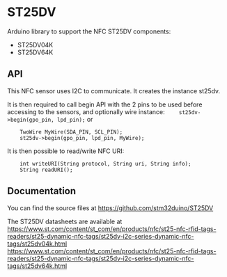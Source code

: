 # ST25DV
Arduino library to support the NFC ST25DV components:
 * ST25DV04K
 * ST25DV64K

## API

This NFC sensor uses I2C to communicate.
It creates the instance st25dv.

It is then required to call begin API with the 2 pins to be used before accessing to the sensors, and optionally wire instance:
    `    st25dv->begin(gpo_pin, lpd_pin);`
or
```
    TwoWire MyWire(SDA_PIN, SCL_PIN);
    st25dv->begin(gpo_pin, lpd_pin, MyWire);
```


It is then possible to read/write NFC URI:

```
    int writeURI(String protocol, String uri, String info);
    String readURI();
```


## Documentation

You can find the source files at
https://github.com/stm32duino/ST25DV

The ST25DV datasheets are available at
https://www.st.com/content/st_com/en/products/nfc/st25-nfc-rfid-tags-readers/st25-dynamic-nfc-tags/st25dv-i2c-series-dynamic-nfc-tags/st25dv04k.html
https://www.st.com/content/st_com/en/products/nfc/st25-nfc-rfid-tags-readers/st25-dynamic-nfc-tags/st25dv-i2c-series-dynamic-nfc-tags/st25dv64k.html